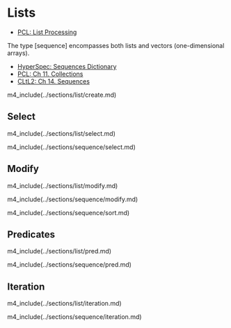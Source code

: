 # Lists

* [PCL: List Processing](http://www.gigamonkeys.com/book/they-called-it-lisp-for-a-reason-list-processing.html)

The type [sequence] encompasses both lists and vectors
(one-dimensional arrays).

* [HyperSpec: Sequences Dictionary](http://www.lispworks.com/documentation/HyperSpec/Body/c_sequen.htm)
* [PCL: Ch 11. Collections](http://www.gigamonkeys.com/book/collections.html)
* [CLtL2: Ch 14. Sequences](http://www.cs.cmu.edu/Groups/AI/html/cltl/clm/node141.html)

m4_include(../sections/list/create.md)

## Select

m4_include(../sections/list/select.md)

m4_include(../sections/sequence/select.md)

## Modify

m4_include(../sections/list/modify.md)

m4_include(../sections/sequence/modify.md)

m4_include(../sections/sequence/sort.md)

## Predicates

m4_include(../sections/list/pred.md)

m4_include(../sections/sequence/pred.md)

## Iteration

m4_include(../sections/list/iteration.md)

m4_include(../sections/sequence/iteration.md)
